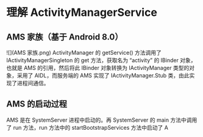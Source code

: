 # **理解 ActivityManagerService**
## AMS 家族（基于 Android 8.0）
![](AMS 家族.png)
ActivityManager 的 getService() 方法调用了 IActivityManagerSingleton 的 get 方法，获取名为 “activity” 的 IBinder 对象，也就是 AMS 的引用，然后将此 IBinder 对象转换为 IActivityManager 类型的对象，采用了 AIDL，而服务端的 AMS 实现了 IActivityManager.Stub 类，由此实现了进程间通信。
## AMS 的启动过程
AMS 是在 SystemServer 进程中启动的。再 SystemServer 的 main 方法中调用了 run 方法，run 方法中的 startBootstrapServices 方法中启动了 A